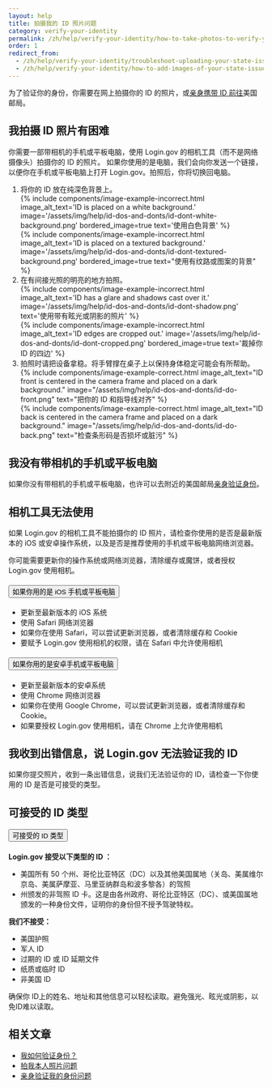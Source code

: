 ```yaml
---
layout: help
title: 拍摄我的 ID 照片问题
category: verify-your-identity
permalink: /zh/help/verify-your-identity/how-to-take-photos-to-verify-your-identity/
order: 1
redirect_from: 
  - /zh/help/verify-your-identity/troubleshoot-uploading-your-state-issued-id/
  - /zh/help/verify-your-identity/how-to-add-images-of-your-state-issued-id/
---
```


为了验证你的身份，你需要在网上拍摄你的 ID 的照片，或[亲身携带 ID 前往](/zh/help/verify-your-identity/verify-your-identity-in-person/)美国邮局。

## 我拍摄 ID 照片有困难

你需要一部带相机的手机或平板电脑，使用 Login.gov 的相机工具（而不是网络摄像头）拍摄你的 ID 的照片。  如果你使用的是电脑，我们会向你发送一个链接，以便你在手机或平板电脑上打开 Login.gov。拍照后，你将切换回电脑。

<ol class="number-list">
  <li>
    将你的 ID 放在纯深色背景上。
    <div class="grid-row grid-gap">
      <div class="tablet:grid-col">
        {%
          include components/image-example-incorrect.html
          image_alt_text='ID is placed on a white background.'
          image='/assets/img/help/id-dos-and-donts/id-dont-white-background.png'
          bordered_image=true
          text='使用白色背景'
        %}
      </div>
      <div class="tablet:grid-col">
        {%
          include components/image-example-incorrect.html
          image_alt_text='ID is placed on a textured background.'
          image='/assets/img/help/id-dos-and-donts/id-dont-textured-background.png'
          bordered_image=true
          text="使用有纹路或图案的背景"
        %}
      </div>
    </div>
  </li>
  <li>
    在有间接光照的明亮的地方拍照。
    <div class="grid-row grid-gap">
      <div class="tablet:grid-col">
        {%
          include components/image-example-incorrect.html
          image_alt_text='ID has a glare and shadows cast over it.'
          image='/assets/img/help/id-dos-and-donts/id-dont-shadow.png'
          text='使用带有眩光或阴影的照片'
        %}
      </div>
      <div class="tablet:grid-col">
        {%
          include components/image-example-incorrect.html
          image_alt_text='ID edges are cropped out.'
          image='/assets/img/help/id-dos-and-donts/id-dont-cropped.png'
          bordered_image=true
          text='裁掉你 ID 的四边'
        %}
      </div>
    </div>
  </li>
  <li>
    拍照时请把设备拿稳。将手臂撑在桌子上以保持身体稳定可能会有所帮助。
    <div class="grid-row grid-gap">
      <div class="tablet:grid-col">
        {%
          include components/image-example-correct.html
          image_alt_text="ID front is centered in the camera frame and placed on a dark background."
          image="/assets/img/help/id-dos-and-donts/id-do-front.png"
          text="把你的 ID 和指导线对齐"
        %}
      </div>
      <div class="tablet:grid-col">
        {%
          include components/image-example-correct.html
          image_alt_text="ID back is centered in the camera frame and placed on a dark background."
          image="/assets/img/help/id-dos-and-donts/id-do-back.png"
          text="检查条形码是否损坏或脏污"
        %}
      </div>
    </div>
  </li>
</ol>

## 我没有带相机的手机或平板电脑

如果你没有带相机的手机或平板电脑，也许可以去附近的美国邮局[亲身验证身份](/zh/help/verify-your-identity/verify-your-identity-in-person/)。

## 相机工具无法使用

如果 Login.gov 的相机工具不能拍摄你的 ID 照片，请检查你使用的是否是最新版本的 iOS 或安卓操作系统，以及是否是推荐使用的手机或平板电脑网络浏览器。

你可能需要更新你的操作系统或网络浏览器，清除缓存或魔饼，或者授权 Login.gov 使用相机。

<div class="usa-accordion usa-accordion--bordered margin-y-4">
  <h4 class="usa-accordion__heading">
    <button
      type="button"
      class="usa-accordion__button"
      aria-expanded="false"
      aria-controls="ios-accordion"
    >
      如果你用的是 iOS 手机或平板电脑
    </button>
  </h4>
  <div id="ios-accordion" class="usa-accordion__content usa-prose">
    <ul>
      <li>更新至最新版本的 iOS 系统</li>
      <li>使用 Safari 网络浏览器</li>
      <li>如果你在使用 Safari，可以尝试更新浏览器，或者清除缓存和 Cookie</li>
      <li>要赋予 Login.gov 使用相机的权限，请在 Safari 中允许使用相机</li>
    </ul>
  </div>
  <h4 class="usa-accordion__heading">
    <button
      type="button"
      class="usa-accordion__button"
      aria-expanded="false"
      aria-controls="android-accordion"
    >
      如果你用的是安卓手机或平板电脑
    </button>
  </h4>
  <div id="android-accordion" class="usa-accordion__content usa-prose">
    <ul>
      <li>更新至最新版本的安卓系统</li>
      <li>使用 Chrome 网络浏览器</li>
      <li>如果你在使用 Google Chrome，可以尝试更新浏览器，或者清除缓存和 Cookie。</li>
      <li>如果要授权 Login.gov 使用相机，请在 Chrome 上允许使用相机</li>
    </ul>
  </div>
</div>

## 我收到出错信息，说 Login.gov 无法验证我的 ID

如果你提交照片，收到一条出错信息，说我们无法验证你的 ID，请检查一下你使用的 ID 是否是可接受的类型。

## 可接受的 ID 类型

<div class="usa-accordion usa-accordion--bordered margin-y-4">
  <h4 class="usa-accordion__heading">
    <button
      type="button"
      class="usa-accordion__button"
      aria-expanded="false"
      aria-controls="id-types-accordion"
    >
      可接受的 ID 类型
    </button>
  </h4>
  <div id="id-types-accordion" class="usa-accordion__content usa-prose">
    <p><strong>Login.gov 接受以下类型的 ID ：</strong></p>
    <ul>
      <li>美国所有 50 个州、哥伦比亚特区（DC）以及其他美国属地（关岛、美属维尔京岛、美属萨摩亚、马里亚纳群岛和波多黎各）的驾照</li>
      <li>州颁发的非驾照 ID 卡。这是由各州政府、哥伦比亚特区（DC）、或美国属地颁发的一种身份文件，证明你的身份但不授予驾驶特权。</li>
    </ul>
    <p><strong>我们不接受：</strong></p>
    <ul>
      <li>美国护照</li>
      <li>军人 ID</li>
      <li>过期的 ID 或 ID 延期文件</li>
      <li>纸质或临时 ID</li>
      <li>非美国 ID</li>
    </ul>
  </div>
</div>

确保你 ID上的姓名、地址和其他信息可以轻松读取。避免强光、眩光或阴影，以免ID难以读取。

## 相关文章

* [我如何验证身份？](/zh/help/verify-your-identity/overview/)
* [拍我本人照片问题](/zh/help/verify-your-identity/issues-taking-a-photo-of-myself/)
* [亲身验证我的身份问题](/zh/help/verify-your-identity/verify-your-identity-in-person/)
